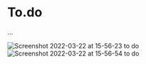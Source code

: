 # To.do
...

![Screenshot 2022-03-22 at 15-56-23 to do](https://user-images.githubusercontent.com/79457230/159572207-cbca51cc-fa3a-4d96-bb53-e8409567b8f1.png)
![Screenshot 2022-03-22 at 15-56-54 to do](https://user-images.githubusercontent.com/79457230/159572218-6d0c87a1-9e9d-4c2b-a50b-8f2ba803dcd1.png)
